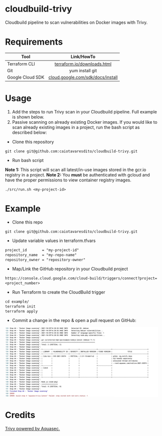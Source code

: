 # cloudbuild-trivy

Cloudbuild pipeline to scan vulnerabilities on Docker images with Trivy.

# Requirements

| Tool              |  Link/HowTo					   			  |
| ----------------- |:-------------------------------------------:| 
| Terraform CLI   	| [terraform.io/downloads.html](https://terraform.io/downloads.html)      		      |
| Git			    | yum install git   				       	  | 
| Google Cloud SDK  | [cloud.google.com/sdk/docs/install](https://cloud.google.com/sdk/docs/install)      	  |

# Usage

1) Add the steps to run Trivy scan in your Cloudbuild pipeline. Full example is shown below.
2) Passive scanning on already existing Docker images. If you would like to scan already existing images in a project, run the bash script as described below:

- Clone this repository

```
git clone git@github.com:caiotavaresdito/cloudbuild-trivy.git
```

- Run bash script

**Note 1:** This script will scan all latest/in-use images stored in the gcr.io registry in a project. 
**Note 2:** You **must** be authenticated with gcloud and have the proper permissions to view container registry images.

```
./src/run.sh <my-project-id>
```


# Example

- Clone this repo

```
git clone git@github.com:caiotavaresdito/cloudbuild-trivy.git
```

- Update variable values in terraform.tfvars

```
project_id       = "my-project-id"
repository_name  = "my-repo-name"
repository_owner = "repository-owner"
```

- Map/Link the GitHub repository in your Cloudbuild project
```
https://console.cloud.google.com/cloud-build/triggers/connect?project=<project_number>
```

- Run Terraform to create the CloudBuild trigger

```
cd example/
terraform init
terraform apply
```

- Commit a change in the repo & open a pull request on GitHub:

![Build preview](img/build_preview.jpeg "Build preview")

# Credits

[Trivy powered by Aquasec.](https://aquasecurity.github.io/trivy/v0.20.2/getting-started/overview/)
